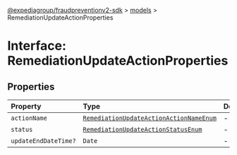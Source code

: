 [@expediagroup/fraudpreventionv2-sdk](../../index.md) > [models](../index.md) > RemediationUpdateActionProperties

# Interface: RemediationUpdateActionProperties

## Properties

| Property | Type | Description | Source |
| :------ | :------ | :------ | :------ |
| `actionName` | [`RemediationUpdateActionActionNameEnum`](../type-aliases/RemediationUpdateActionActionNameEnum.md) | - | models/RemediationUpdateAction.ts:60 |
| `status` | [`RemediationUpdateActionStatusEnum`](../type-aliases/RemediationUpdateActionStatusEnum.md) | - | models/RemediationUpdateAction.ts:61 |
| `updateEndDateTime?` | `Date` | - | models/RemediationUpdateAction.ts:62 |
